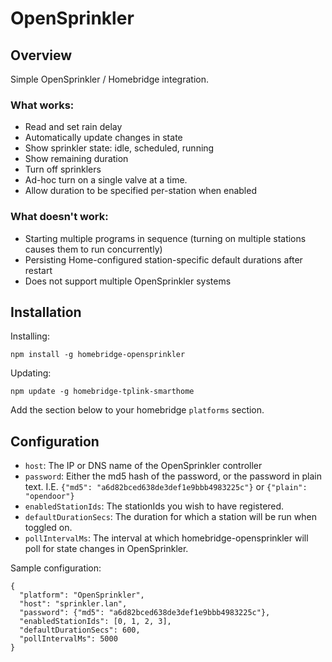 # OpenSprinkler

## Overview

Simple OpenSprinkler / Homebridge integration.

### What works:

- Read and set rain delay
- Automatically update changes in state
- Show sprinkler state: idle, scheduled, running
- Show remaining duration
- Turn off sprinklers
- Ad-hoc turn on a single valve at a time.
- Allow duration to be specified per-station when enabled

### What doesn't work:

- Starting multiple programs in sequence (turning on multiple stations causes them to run concurrently)
- Persisting Home-configured station-specific default durations after restart
- Does not support multiple OpenSprinkler systems

## Installation

Installing:

```
npm install -g homebridge-opensprinkler
```

Updating:

```
npm update -g homebridge-tplink-smarthome
```

Add the section below to your homebridge `platforms` section.

## Configuration

- `host`: The IP or DNS name of the OpenSprinkler controller
- `password`: Either the md5 hash of the password, or the password in plain text. I.E. `{"md5": "a6d82bced638de3def1e9bbb4983225c"}` or `{"plain": "opendoor"}`
- `enabledStationIds`: The stationIds you wish to have registered.
- `defaultDurationSecs`: The duration for which a station will be run when toggled on.
- `pollIntervalMs`: The interval at which homebridge-opensprinkler will poll for state changes in OpenSprinkler.

Sample configuration:

```
{
  "platform": "OpenSprinkler",
  "host": "sprinkler.lan",
  "password": {"md5": "a6d82bced638de3def1e9bbb4983225c"},
  "enabledStationIds": [0, 1, 2, 3],
  "defaultDurationSecs": 600,
  "pollIntervalMs": 5000
}
```


